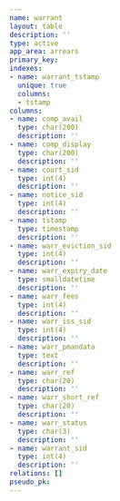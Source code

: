 ```yaml
---
name: warrant
layout: table
description: ''
type: active
app_area: arrears
primary_key: 
indexes:
- name: warrant_tstamp
  unique: true
  columns:
  - tstamp
columns:
- name: comp_avail
  type: char(200)
  description: ''
- name: comp_display
  type: char(200)
  description: ''
- name: court_sid
  type: int(4)
  description: ''
- name: notice_sid
  type: int(4)
  description: ''
- name: tstamp
  type: timestamp
  description: ''
- name: warr_eviction_sid
  type: int(4)
  description: ''
- name: warr_expiry_date
  type: smalldatetime
  description: ''
- name: warr_fees
  type: int(4)
  description: ''
- name: warr_iss_sid
  type: int(4)
  description: ''
- name: warr_pmandata
  type: text
  description: ''
- name: warr_ref
  type: char(20)
  description: ''
- name: warr_short_ref
  type: char(20)
  description: ''
- name: warr_status
  type: char(3)
  description: ''
- name: warrant_sid
  type: int(4)
  description: ''
relations: []
pseudo_pk: 
---
```


